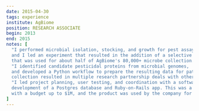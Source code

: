 ```yaml
---
date: 2015-04-30
tags: experience
institute: AgBiome
position: RESEARCH ASSOCIATE
begin: 2013
end: 2015
notes: [
  "I performed microbial isolation, stocking, and growth for pest assays;
  and I led an experiment that resulted in the addition of a selective isolation strategy
  that was used for about half of AgBiome's 80,000+ microbe collection.",
  "I identified candidate pesticidal proteins from microbial genomes,
  and developed a Python workflow to prepare the resulting data for patent filing. This protein
  collection resulted in multiple research partnership deals with other biotech companies.",
  "I led project planning, user testing, and coordination with a software partner for
  development of a Postgres database and Ruby-on-Rails app. This was a multi-year project
  with a budget up to $1M, and the product was used by the company for 7+ years."
]
---
```

